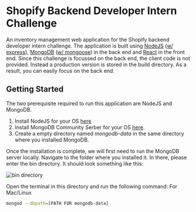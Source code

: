 # Shopify Backend Developer Intern Challenge

An inventory management web application for the Shopify backend developer intern challenge. 
The application is built using [NodeJS](https://nodejs.org/en/) ([w/ express](https://expressjs.com/)), [MongoDB](https://www.mongodb.com/) ([w/ mongoose](https://mongoosejs.com/)) in the back end and [React](https://reactjs.org/) in the front end. Since this challenge is focussed on the back end, the client code is not provided. Instead a production version is stored in the build directory. As a result, you can easily focus on the back end.

## Getting Started
The two prerequisite required to run this application are NodeJS and MongoDB.

1. Install NodeJS for your OS [here](https://nodejs.org/en/download/)
2. Install MongoDB Community Serber for your OS [here](https://www.mongodb.com/try/download/community?tck=docs_server).
3. Create a empty directory named *mongodb-data* in the same directory where you installed MongoDB. 

Once the installation is complete, we will first need to run the MongoDB server locally. Navigate to the folder where you installed it. In there, please enter the bin directory. It should look something like this:

![bin directory](https://i.ibb.co/3Tts9CN/image.png)

Open the terminal in this directory and run the following command:
For Mac/Linux
```bash
mongod --dbpath=[PATH FOR mongodb-data]
```

